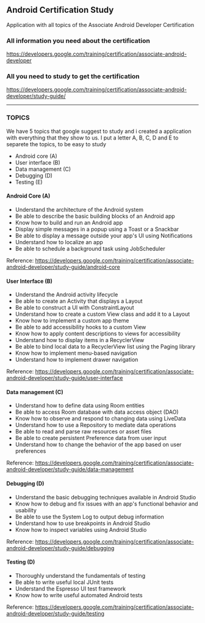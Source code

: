 ## Android Certification Study
Application with all topics of the Associate Android Developer Certification

### All information you need about the certification
https://developers.google.com/training/certification/associate-android-developer

### All you need to study to get the certification
https://developers.google.com/training/certification/associate-android-developer/study-guide/

------------------------------------------------------------------------------------------------------------------------------
### TOPICS 
We have 5 topics that google suggest to study and i created a application with everything that they show to us.
I put a letter A, B, C, D and E to separete the topics, to be easy to study

+ Android core (A)
+ User interface (B)
+ Data management (C)
+ Debugging (D)
+ Testing (E)

#### Android Core (A)
+ Understand the architecture of the Android system
+ Be able to describe the basic building blocks of an Android app
+ Know how to build and run an Android app
+ Display simple messages in a popup using a Toast or a Snackbar
+ Be able to display a message outside your app's UI using Notifications
+ Understand how to localize an app
+ Be able to schedule a background task using JobScheduler

Reference:
https://developers.google.com/training/certification/associate-android-developer/study-guide/android-core

#### User Interface (B)
+ Understand the Android activity lifecycle
+ Be able to create an Activity that displays a Layout
+ Be able to construct a UI with ConstraintLayout
+ Understand how to create a custom View class and add it to a Layout
+ Know how to implement a custom app theme
+ Be able to add accessibility hooks to a custom View
+ Know how to apply content descriptions to views for accessibility
+ Understand how to display items in a RecyclerView
+ Be able to bind local data to a RecyclerView list using the Paging library
+ Know how to implement menu-based navigation
+ Understand how to implement drawer navigation

Reference:
https://developers.google.com/training/certification/associate-android-developer/study-guide/user-interface

#### Data management (C)
+ Understand how to define data using Room entities
+ Be able to access Room database with data access object (DAO)
+ Know how to observe and respond to changing data using LiveData
+ Understand how to use a Repository to mediate data operations
+ Be able to read and parse raw resources or asset files
+ Be able to create persistent Preference data from user input
+ Understand how to change the behavior of the app based on user preferences

Reference: 
https://developers.google.com/training/certification/associate-android-developer/study-guide/data-management

#### Debugging (D)
+ Understand the basic debugging techniques available in Android Studio
+ Know how to debug and fix issues with an app's functional behavior and usability
+ Be able to use the System Log to output debug information
+ Understand how to use breakpoints in Android Studio
+ Know how to inspect variables using Android Studio

Reference: 
https://developers.google.com/training/certification/associate-android-developer/study-guide/debugging

#### Testing (D)
+ Thoroughly understand the fundamentals of testing
+ Be able to write useful local JUnit tests
+ Understand the Espresso UI test framework
+ Know how to write useful automated Android tests

Reference: 
https://developers.google.com/training/certification/associate-android-developer/study-guide/testing


